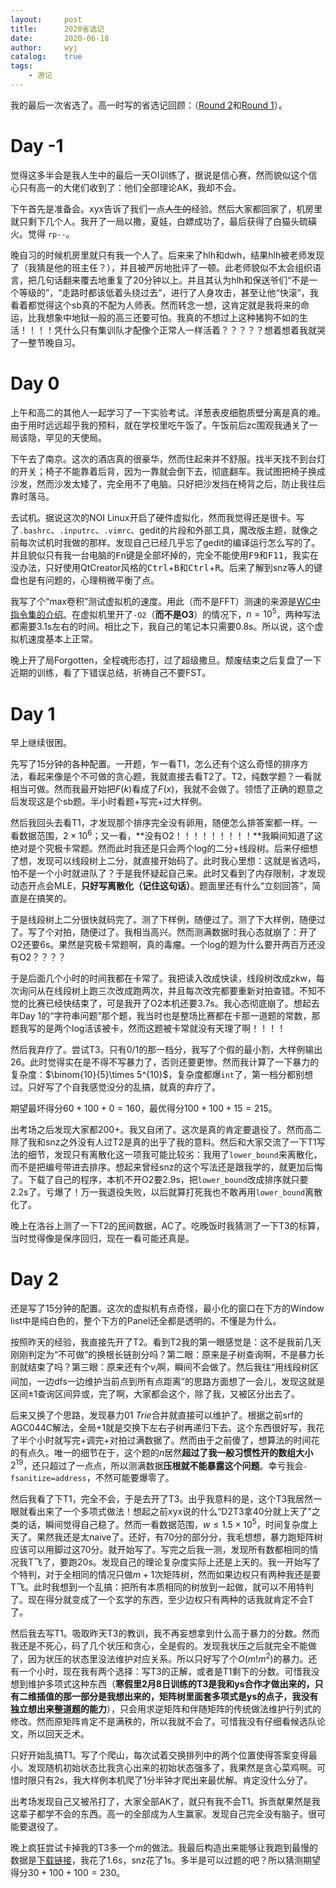 ```yaml
---
layout:		post
title:		2020省选记
date:		2020-06-18
author:		wyj
catalog:	true
tags:
    - 游记
---
```


我的最后一次省选了。高一时写的省选记回顾：（[Round 2](/2019/04/28/JSOI-2019-Round2%E6%B8%B8%E8%AE%B0/)和[Round 1](/2019/04/06/JSOI2019-Round-1%E6%B8%B8%E8%AE%B0/)）。

# Day -1

觉得这多半会是我人生中的最后一天OI训练了，据说是信心赛，然而貌似这个信心只有高一的大佬们收到了：他们全部理论AK，我却不会。

下午首先是准备会。xyx告诉了我们一点~~人生的~~经验。然后大家都回家了，机房里就只剩下几个人。我开了一局以撒，夏娃，白嫖成功了，最后获得了白猫头硫磺火。觉得 `rp--`。

晚自习的时候机房里就只有我一个人了。后来来了hlh和dwh，结果hlh被老师发现了（我猜是他的班主任？），并且被严厉地批评了一顿。此老师貌似不太会组织语言，把几句话翻来覆去地重复了20分钟以上。并且其认为hlh和保送爷们“不是一个等级的”，“走路时都该低着头绕过去”，进行了人身攻击，甚至让他“快滚”，我看着都觉得这个sb真的不配为人师表。然而转念一想，这肯定就是我将来的命运，比我想象中地狱一般的高三还要可怕。我真的不想过上这种猪狗不如的生活！！！！凭什么只有集训队才配像个正常人一样活着？？？？？想着想着我就哭了一整节晚自习。

# Day 0

上午和高二的其他人一起学习了一下实验考试。洋葱表皮细胞质壁分离是真的难。由于用时远远超乎我的预料，就在学校里吃午饭了。午饭前后zc围观我通关了一局该隐，罕见的天使局。

下午去了南京。这次的酒店真的很豪华，然而住起来并不舒服。找半天找不到台灯的开关；椅子不能靠着后背，因为一靠就会倒下去，彻底翻车。我试图把椅子换成沙发，然而沙发太矮了，完全用不了电脑。只好把沙发挡在椅背之后，防止我往后靠时落马。

去试机。据说这次的NOI Linux开启了硬件虚拟化，然而我觉得还是很卡。写了`.bashrc`、`.inputrc`、`.vimrc`、gedit的片段和外部工具，魔改版主题，就像之前每次试机时我做的那样。发现自己已经几乎忘了gedit的编译运行怎么写的了。并且貌似只有我一台电脑的<kbd>Fn</kbd>键是全部坏掉的，完全不能使用<kbd>F9</kbd>和<kbd>F11</kbd>，我实在没办法，只好使用QtCreator风格的<kbd>Ctrl</kbd>+<kbd>B</kbd>和<kbd>Ctrl</kbd>+<kbd>R</kbd>。后来了解到snz等人的键盘也是有问题的，心理稍微平衡了点。

我写了个“max卷积”测试虚拟机的速度。用此（而不是FFT）测速的来源是[WC中指令集的介绍](https://wavwing.site/2019/01/26/2019.1.25%20trainingWeek/instruction_set_elephant.pdf)。在虚拟机里开了`-O2`（**而不是O3**）的情况下，$n=10^5$，两种写法都需要3.1s左右的时间。相比之下，我自己的笔记本只需要0.8s。所以说，这个虚拟机速度基本上正常。

晚上开了局Forgotten，全程魂形态打，过了超级撒旦。颓废结束之后复盘了一下近期的训练，看了下错误总结，祈祷自己不要FST。

# Day 1

早上继续很困。

先写了15分钟的各种配置。一开题，乍一看T1，怎么还有个这么奇怪的排序方法，看起来像是个不可做的贪心题，我就直接去看T2了。T2，纯数学题？一看就相当可做。然而我最开始把$F(k)$看成了$F(x)$，我就不会做了。领悟了正确的题意之后发现这是个sb题。半小时看题+写完+过大样例。

然后我回头去看T1，才发现那个排序完全没有卵用，随便怎么排答案都一样。一看数据范围，$2\times 10^6$；又一看，**没有O2！！！！！！！！！**我瞬间知道了这绝对是个究极卡常题。然而此时我还是只会两个log的二分+线段树。后来仔细想了想，发现可以线段树上二分，就直接开始码了。此时我心里想：这就是省选吗，怕不是一个小时就进队了？于是我怀疑起自己来。此时又看到了内存限制，才发现动态开点会MLE，**只好写离散化（记住这句话）**。题面里还有什么“立刻回答”，简直是在搞笑的。

于是线段树上二分很快就码完了。测了下样例，随便过了。测了下大样例，随便过了。写了个对拍，随便过了。我相当高兴。然而测满数据时我心态就崩了：开了O2还要6s。果然是究极卡常题啊，真的毒瘤。一个log的题为什么要开两百万还没有O2？？？？

于是后面几个小时的时间我都在卡常了。我把读入改成快读，线段树改成zkw，每次询问从在线段树上跑三次改成跑两次，并且每次改完都要重新对拍查错。不知不觉的比赛已经快结束了，可是我开了O2本机还要3.7s。我心态彻底崩了。想起去年Day 1的“字符串问题”那个题，我当时也是整场比赛都在卡那一道题的常数，那题我写的是两个log活该被卡，然而这题被卡常就没有天理了啊！！！！

然后我弃疗了。尝试T3。只有$0/1$的那一档分，我写了个假的最小割，大样例输出$26$。此时觉得实在是不得不写暴力了，否则还要更惨。然而我计算了一下暴力的复杂度：$\binom{10}{5}\times 5^{10}$，复杂度都爆`int`了，第一档分都别想过。只好写了个自我感觉没分的乱搞，就真的弃疗了。

期望最坏得分$60+100+0=160$，最优得分$100+100+15=215$。

出考场之后发现大家都200+。我又自闭了。这次是真的肯定要退役了。然而高二除了我和snz之外没有人过T2是真的出乎了我的意料。然后和大家交流了一下T1写法的细节，发现只有离散化这一项我可能比较劣：我用了`lower_bound`来离散化，而不是把编号带进去排序。想起来曾经snz的这个写法还是跟我学的，就更加后悔了。下载了自己的程序，本机不开O2要2.9s，把`lower_bound`改成排序就只要2.2s了。亏爆了！万一我退役失败，以后就算打死我也不敢再用`lower_bound`离散化了。

晚上在洛谷上测了一下T2的民间数据，AC了。吃晚饭时我猜测了一下T3的标算，当时觉得像是保序回归，现在一看可能还真是。

# Day 2

还是写了15分钟的配置。这次的虚拟机有点奇怪，最小化的窗口在下方的Window list中是纯白色的，整个下方的Panel还全都是透明的。不懂是为什么。

按照昨天的经验，我直接先开了T2。看到T2我的第一眼感觉是：这不是我前几天刚刚判定为“不可做”的换根长链剖分吗？第二眼：原来是子树查询啊，不是暴力长剖就结束了吗？第三眼：原来还有个$v_i$啊，瞬间不会做了。然后我往“用线段树区间加，一边dfs一边维护当前点到所有点距离”的思路方面想了一会儿，发现这就是区间$\pm 1$查询区间异或，完了啊，大家都会这个，除了我，又被区分出去了。

后来又换了个思路，发现暴力$01\ Trie$合并就直接可以维护了。根据之前srf的AGC044C解法，全局$+1$就是交换下左右子树再递归下去。这个东西很好写，我花了半个小时就写完+调完+对拍过满数据了。然而由于之前傻了，想算法的时间花的有点久。唯一的细节在于，这个题的$n$居然**超过了我一般习惯性开的数组大小**$2^{19}$，还只超过了一点点，所以测满数据**压根就不能暴露这个问题**。幸亏我会`-fsanitize=address`，不然可能要爆零了。

然后我看了下T1，完全不会，于是去开了T3。出乎我意料的是，这个T3我居然一眼就看出来了一个多项式做法！想起之前xyx说的什么“D2T3拿40分就上天了”之类的话，瞬间觉得自己稳了。然而一看数据范围，$w\le1.5\times 10^5$，时间复杂度上天了。果然我还是太naive了。还好，有70分的部分分，我毛想想，暴力跑矩阵树应该可以用脚过这70分。就开始写了。写完之后我一测，发现所有数都相同的情况我T飞了，要跑20s。发现自己的理论复杂度实际上还是上天的。我一开始写了个特判，对于全相同的情况只做$m+1$次矩阵树，然而如果边权只有两种我还是要T飞。此时我想到一个乱搞：把所有本质相同的树放到一起做，就可以不用特判了。现在得分就变成了一个玄学的东西，至少边权只有两种的话我就肯定不会T了。

然后我去写T1。吸取昨天T3的教训，我不再妄想拿到什么高于暴力的分数。然而我还是不死心，码了几个状压和贪心，全是假的。发现我状压之后就完全不能做了，因为状压的状态里没法维护对应关系。所以只好写了个$O(m!m^2)$的暴力。还有一个小时，现在我有两个选择：写T3的正解，或者是T1剩下的分数。可惜我没想到维护多项式这种东西（**寒假里2月8日训练的T3是我和ys合作才做出来的，只有二维插值的那一部分是我想出来的，矩阵树里面套多项式是ys的点子，我没有独立想出来整道题的能力**），只会用求逆矩阵和伴随矩阵的传统做法维护行列式的修改。然而原矩阵肯定不是满秩的，所以我就不会了。可惜我没有仔细看候选队论文，所以回天乏术。

只好开始乱搞T1。写了个爬山，每次试着交换排列中的两个位置使得答案变得最小。发现随机初始状态比我贪心出来的初始状态强多了，我果然是贪心菜鸡啊。可惜时限只有2s，我大样例本机爬了1分半钟才爬出来最优解。肯定没什么分了。

出考场发现自己又被吊打了，大家全部AK了，就只有我不会T1。拆贡献果然是我这辈子都学不会的东西。高一的全部成为人生赢家。发现自己完全没有脑子。很可能要退役了。

晚上疯狂尝试卡掉我的T3多一个$m$的做法。我最后构造出来能够让我跑到最慢的数据是[下载链接](/files/count_hack.in)，我花了1.6s，snz花了1s。多半是可以过题的吧？所以猜测期望得分$30+100+100=230$。
